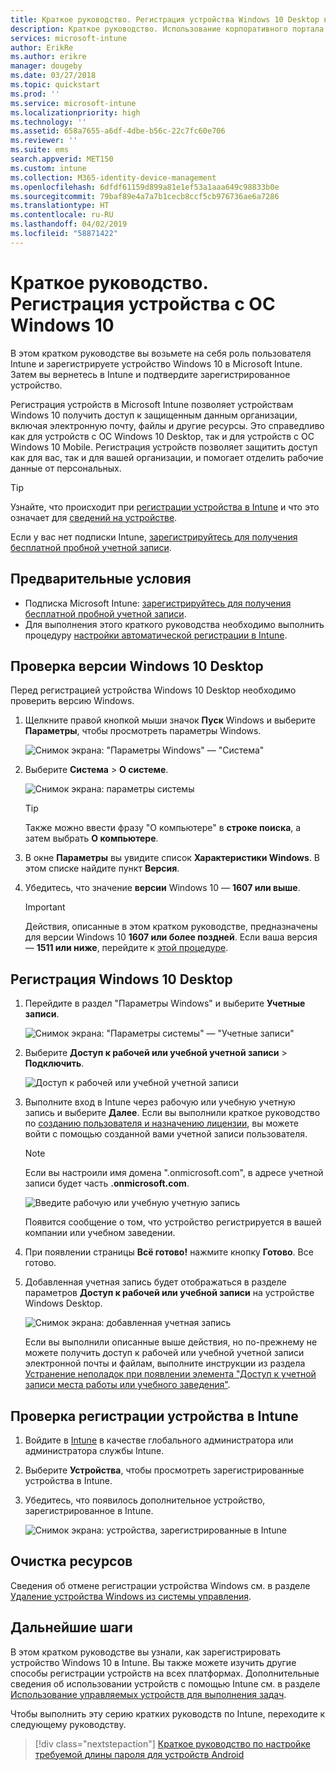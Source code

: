 ```yaml
---
title: Краткое руководство. Регистрация устройства Windows 10 Desktop в Microsoft Intune
description: Краткое руководство. Использование корпоративного портала для регистрации устройств Windows 10 Desktop в Microsoft Intune
services: microsoft-intune
author: ErikRe
ms.author: erikre
manager: dougeby
ms.date: 03/27/2018
ms.topic: quickstart
ms.prod: ''
ms.service: microsoft-intune
ms.localizationpriority: high
ms.technology: ''
ms.assetid: 658a7655-a6df-4dbe-b56c-22c7fc60e706
ms.reviewer: ''
ms.suite: ems
search.appverid: MET150
ms.custom: intune
ms.collection: M365-identity-device-management
ms.openlocfilehash: 6dfdf61159d899a81e1ef53a1aaa649c98833b0e
ms.sourcegitcommit: 79baf89e4a7a7b1cecb8ccf5cb976736ae6a7286
ms.translationtype: HT
ms.contentlocale: ru-RU
ms.lasthandoff: 04/02/2019
ms.locfileid: "58871422"
---
```

# <a name="quickstart-enroll-your-windows-10-device"></a>Краткое руководство. Регистрация устройства с ОС Windows 10

В этом кратком руководстве вы возьмете на себя роль пользователя Intune и зарегистрируете устройство Windows 10 в Microsoft Intune. Затем вы вернетесь в Intune и подтвердите зарегистрированное устройство.

Регистрация устройств в Microsoft Intune позволяет устройствам Windows 10 получить доступ к защищенным данным организации, включая электронную почту, файлы и другие ресурсы. Это справедливо как для устройств с ОС Windows 10 Desktop, так и для устройств с ОС Windows 10 Mobile. Регистрация устройств позволяет защитить доступ как для вас, так и для вашей организации, и помогает отделить рабочие данные от персональных.

> [!TIP]
> Узнайте, что происходит при [регистрации устройства в Intune](/intune-user-help/what-happens-if-you-install-the-company-portal-app-and-enroll-your-device-in-intune-windows) и что это означает для [сведений на устройстве](/intune-user-help/what-info-can-your-company-see-when-you-enroll-your-device-in-intune).

Если у вас нет подписки Intune, [зарегистрируйтесь для получения бесплатной пробной учетной записи](free-trial-sign-up.md).

## <a name="prerequisites"></a>Предварительные условия

- Подписка Microsoft Intune: [зарегистрируйтесь для получения бесплатной пробной учетной записи](free-trial-sign-up.md).
- Для выполнения этого краткого руководства необходимо выполнить процедуру [настройки автоматической регистрации в Intune](quickstart-setup-auto-enrollment.md).

## <a name="confirm-your-windows-10-desktop-version"></a>Проверка версии Windows 10 Desktop

Перед регистрацией устройства Windows 10 Desktop необходимо проверить версию Windows.

1. Щелкните правой кнопкой мыши значок **Пуск** Windows и выберите **Параметры**, чтобы просмотреть параметры Windows.

   ![Снимок экрана: "Параметры Windows" — "Система"](media/quickstart-enroll-windows-device/quickstart-enroll-windows-device-01.png)

2. Выберите **Система** > **О системе**. 

   ![Снимок экрана: параметры системы](media/quickstart-enroll-windows-device/quickstart-enroll-windows-device-02.png)

    > [!TIP]
    > Также можно ввести фразу "О компьютере" в **строке поиска**, а затем выбрать **О компьютере**.

3. В окне **Параметры** вы увидите список **Характеристики Windows**. В этом списке найдите пункт **Версия**.

4. Убедитесь, что значение **версии** Windows 10 — **1607 или выше**.

    > [!IMPORTANT]
    > Действия, описанные в этом кратком руководстве, предназначены для версии Windows 10 **1607 или более поздней**. Если ваша версия — **1511 или ниже**, перейдите к [этой процедуре](/intune-user-help/enroll-windows-10-device.md).  

## <a name="enroll-windows-10-desktop"></a>Регистрация Windows 10 Desktop

1. Перейдите в раздел "Параметры Windows" и выберите **Учетные записи**.

   ![Снимок экрана: "Параметры системы" — "Учетные записи"](media/quickstart-enroll-windows-device/quickstart-enroll-windows-device-03.png)

2. Выберите **Доступ к рабочей или учебной учетной записи** > **Подключить**.

    ![Доступ к рабочей или учебной учетной записи](media/quickstart-enroll-windows-device/quickstart-enroll-windows-device-04.png)

3. Выполните вход в Intune через рабочую или учебную учетную запись и выберите **Далее**. Если вы выполнили краткое руководство по [созданию пользователя и назначению лицензии](quickstart-create-user.md), вы можете войти с помощью созданной вами учетной записи пользователя.

    > [!NOTE]
    > Если вы настроили имя домена ".onmicrosoft.com", в адресе учетной записи будет часть **.onmicrosoft.com**. 

   ![Введите рабочую или учебную учетную запись](media/quickstart-enroll-windows-device/quickstart-enroll-windows-device-05.png)

    Появится сообщение о том, что устройство регистрируется в вашей компании или учебном заведении.

4. При появлении страницы **Всё готово!** нажмите кнопку **Готово**. Все готово.

5. Добавленная учетная запись будет отображаться в разделе параметров **Доступ к рабочей или учебной записи** на устройстве Windows Desktop.

   ![Снимок экрана: добавленная учетная запись](media/quickstart-enroll-windows-device/quickstart-enroll-windows-device-06.png)

    Если вы выполнили описанные выше действия, но по-прежнему не можете получить доступ к рабочей или учебной учетной записи электронной почты и файлам, выполните инструкции из раздела [Устранение неполадок при появлении элемента "Доступ к учетной записи места работы или учебного заведения"](/intune-user-help/troubleshoot-your-windows-10-device-windows#troubleshooting-steps-to-follow-if-you-see-access-work-or-school).

## <a name="confirm-your-device-enrollment-in-intune"></a>Проверка регистрации устройства в Intune

1. Войдите в [Intune](https://aka.ms/intuneportal) в качестве глобального администратора или администратора службы Intune.
2. Выберите **Устройства**, чтобы просмотреть зарегистрированные устройства в Intune.
3. Убедитесь, что появилось дополнительное устройство, зарегистрированное в Intune.

   ![Снимок экрана: устройства, зарегистрированные в Intune](media/quickstart-enroll-windows-device/quickstart-enroll-windows-device-07.png)

## <a name="clean-up-resources"></a>Очистка ресурсов

Сведения об отмене регистрации устройства Windows см. в разделе [Удаление устройства Windows из системы управления](/intune-user-help/unenroll-your-device-from-intune-windows).

## <a name="next-steps"></a>Дальнейшие шаги

В этом кратком руководстве вы узнали, как зарегистрировать устройство Windows 10 в Intune. Вы также можете изучить другие способы регистрации устройств на всех платформах. Дополнительные сведения об использовании устройств с помощью Intune см. в разделе [Использование управляемых устройств для выполнения задач](/intune-user-help/use-managed-devices-to-get-work-done).

Чтобы выполнить эту серию кратких руководств по Intune, переходите к следующему руководству.

> [!div class="nextstepaction"]
> [Краткое руководство по настройке требуемой длины пароля для устройств Android](quickstart-set-password-length-android.md)
